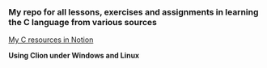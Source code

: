 ### My repo for all lessons, exercises and assignments in learning the C language from various sources

[My C resources in Notion](https://www.notion.so/C-aa31b949675148ada22d2a5fdc971c83)

**Using Clion under Windows and Linux**




